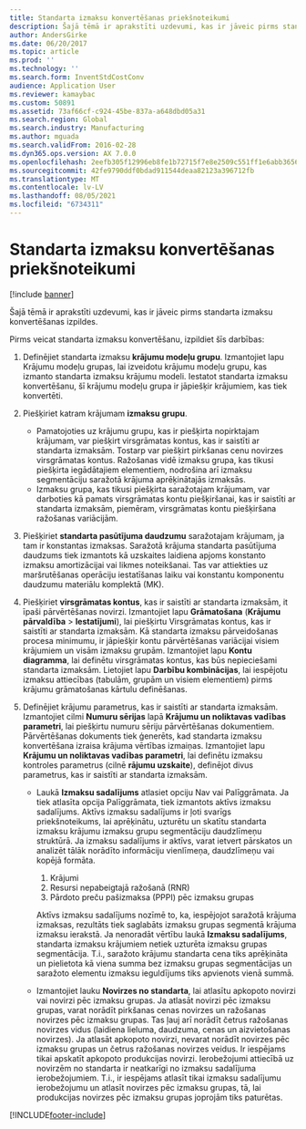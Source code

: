 ```yaml
---
title: Standarta izmaksu konvertēšanas priekšnoteikumi
description: Šajā tēmā ir aprakstīti uzdevumi, kas ir jāveic pirms standarta izmaksu konvertēšanas izpildes.
author: AndersGirke
ms.date: 06/20/2017
ms.topic: article
ms.prod: ''
ms.technology: ''
ms.search.form: InventStdCostConv
audience: Application User
ms.reviewer: kamaybac
ms.custom: 50891
ms.assetid: 73af66cf-c924-45be-837a-a648dbd05a31
ms.search.region: Global
ms.search.industry: Manufacturing
ms.author: mguada
ms.search.validFrom: 2016-02-28
ms.dyn365.ops.version: AX 7.0.0
ms.openlocfilehash: 2eefb305f12996eb8fe1b72715f7e8e2509c551ff1e6abb3656221a8dbc76461
ms.sourcegitcommit: 42fe9790ddf0bdad911544deaa82123a396712fb
ms.translationtype: MT
ms.contentlocale: lv-LV
ms.lasthandoff: 08/05/2021
ms.locfileid: "6734311"
---
```

# <a name="prerequisites-for-a-standard-cost-conversion"></a>Standarta izmaksu konvertēšanas priekšnoteikumi

[!include [banner](../includes/banner.md)]

Šajā tēmā ir aprakstīti uzdevumi, kas ir jāveic pirms standarta izmaksu konvertēšanas izpildes. 

Pirms veicat standarta izmaksu konvertēšanu, izpildiet šīs darbības:

1.  Definējiet standarta izmaksu **krājumu modeļu grupu**. Izmantojiet lapu Krājumu modeļu grupas, lai izveidotu krājumu modeļu grupu, kas izmanto standarta izmaksu krājumu modeli. Iestatot standarta izmaksu konvertēšanu, šī krājumu modeļu grupa ir jāpiešķir krājumiem, kas tiek konvertēti.
2.  Piešķiriet katram krājumam **izmaksu grupu**.
    -   Pamatojoties uz krājumu grupu, kas ir piešķirta nopirktajam krājumam, var piešķirt virsgrāmatas kontus, kas ir saistīti ar standarta izmaksām. Tostarp var piešķirt pirkšanas cenu novirzes virsgrāmatas kontus. Ražošanas vidē izmaksu grupa, kas tikusi piešķirta iegādātajiem elementiem, nodrošina arī izmaksu segmentāciju saražotā krājuma aprēķinātajās izmaksās.
    -   Izmaksu grupa, kas tikusi piešķirta saražotajam krājumam, var darboties kā pamats virsgrāmatas kontu piešķiršanai, kas ir saistīti ar standarta izmaksām, piemēram, virsgrāmatas kontu piešķiršana ražošanas variācijām.

3.  Piešķiriet **standarta pasūtījuma daudzumu** saražotajam krājumam, ja tam ir konstantas izmaksas. Saražotā krājuma standarta pasūtījuma daudzums tiek izmantots kā uzskaites laidiena apjoms konstanto izmaksu amortizācijai vai likmes noteikšanai. Tas var attiekties uz maršrutēšanas operāciju iestatīšanas laiku vai konstantu komponentu daudzumu materiālu komplektā (MK).
4.  Piešķiriet **virsgrāmatas kontus**, kas ir saistīti ar standarta izmaksām, it īpaši pārvērtēšanas novirzi. Izmantojiet lapu **Grāmatošana** (**Krājumu pārvaldība** &gt; **Iestatījumi**), lai piešķirtu Virsgrāmatas kontus, kas ir saistīti ar standarta izmaksām. Kā standarta izmaksu pārveidošanas procesa minimumu, ir jāpiešķir kontu pārvērtēšanas variācijai visiem krājumiem un visām izmaksu grupām. Izmantojiet lapu **Kontu diagramma**, lai definētu virsgrāmatas kontus, kas būs nepieciešami standarta izmaksām. Lietojiet lapu **Darbību kombinācijas**, lai iespējotu izmaksu attiecības (tabulām, grupām un visiem elementiem) pirms krājumu grāmatošanas kārtulu definēšanas.
5.  Definējiet krājumu parametrus, kas ir saistīti ar standarta izmaksām. Izmantojiet cilmi **Numuru sērijas** lapā **Krājumu un noliktavas vadības parametri**, lai piešķirtu numuru sēriju pārvērtēšanas dokumentiem. Pārvērtēšanas dokuments tiek ģenerēts, kad standarta izmaksu konvertēšana izraisa krājuma vērtības izmaiņas. Izmantojiet lapu **Krājumu un noliktavas vadības parametri**, lai definētu izmaksu kontroles parametrus (cilnē **rājumu uzskaite**), definējot divus parametrus, kas ir saistīti ar standarta izmaksām.
    -   Laukā **Izmaksu sadalījums** atlasiet opciju Nav vai Palīggrāmata. Ja tiek atlasīta opcija Palīggrāmata, tiek izmantots aktīvs izmaksu sadalījums. Aktīvs izmaksu sadalījums ir ļoti svarīgs priekšnoteikums, lai aprēķinātu, uzturētu un skatītu standarta izmaksu krājumu izmaksu grupu segmentāciju daudzlīmeņu struktūrā. Ja izmaksu sadalījums ir aktīvs, varat ietvert pārskatos un analizēt tālāk norādīto informāciju vienlīmeņa, daudzlīmeņu vai kopējā formāta.
        1.  Krājumi
        2.  Resursi nepabeigtajā ražošanā (RNR)
        3.  Pārdoto preču pašizmaksa (PPPI) pēc izmaksu grupas

        Aktīvs izmaksu sadalījums nozīmē to, ka, iespējojot saražotā krājuma izmaksas, rezultāts tiek saglabāts izmaksu grupas segmentā krājuma izmaksu ierakstā. Ja nenoradāt vērtību laukā **Izmaksu sadalījums**, standarta izmaksu krājumiem netiek uzturēta izmaksu grupas segmentācija. T.i., saražoto krājumu standarta cena tiks aprēķināta un pielietota kā viena summa bez izmaksu grupas segmentācijas un saražoto elementu izmaksu ieguldījums tiks apvienots vienā summā.
    -   Izmantojiet lauku **Novirzes no standarta**, lai atlasītu apkopoto novirzi vai novirzi pēc izmaksu grupas. Ja atlasāt novirzi pēc izmaksu grupas, varat norādīt pirkšanas cenas novirzes un ražošanas novirzes pēc izmaksu grupas. Tas ļauj arī norādīt četrus ražošanas novirzes vidus (laidiena lieluma, daudzuma, cenas un aizvietošanas novirzes). Ja atlasāt apkopoto novirzi, nevarat norādīt novirzes pēc izmaksu grupas un četrus ražošanas novirzes veidus. Ir iespējams tikai apskatīt apkopoto produkcijas novirzi. Ierobežojumi attiecībā uz novirzēm no standarta ir neatkarīgi no izmaksu sadalījuma ierobežojumiem. T.i., ir iespējams atlasīt tikai izmaksu sadalījumu ierobežojumu un atlasīt novirzes pēc izmaksu grupas, tā, lai produkcijas novirzes pēc izmaksu grupas joprojām tiks paturētas.







[!INCLUDE[footer-include](../../includes/footer-banner.md)]